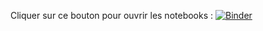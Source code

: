 Cliquer sur ce bouton pour ouvrir les notebooks :
[![Binder](http://mybinder.org/badge.svg)](http://mybinder.org:/repo/romainpastureau/reservoir-jupyter)